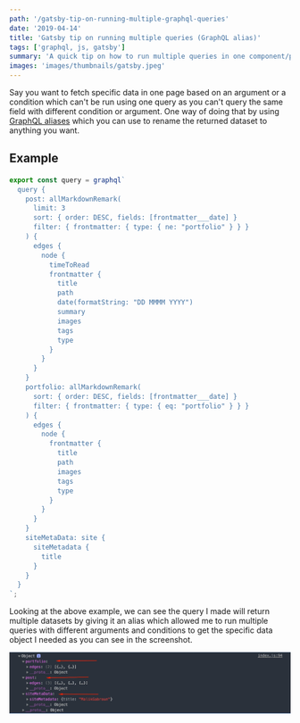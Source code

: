 ```yaml
---
path: '/gatsby-tip-on-running-multiple-graphql-queries'
date: '2019-04-14'
title: 'Gatsby tip on running multiple queries (GraphQL alias)'
tags: ['graphql, js, gatsby']
summary: 'A quick tip on how to run multiple queries in one component/page using graphql aliases'
images: 'images/thumbnails/gatsby.jpeg'
---
```


Say you want to fetch specific data in one page based on an argument or a condition which can't be run using one query as you can't query the same field with different condition or argument. One way of doing that by using [GraphQL aliases](https://graphql.org/learn/queries/#aliases) which you can use to rename the returned dataset to anything you want.

## Example

```javascript
export const query = graphql`
  query {
    post: allMarkdownRemark(
      limit: 3
      sort: { order: DESC, fields: [frontmatter___date] }
      filter: { frontmatter: { type: { ne: "portfolio" } } }
    ) {
      edges {
        node {
          timeToRead
          frontmatter {
            title
            path
            date(formatString: "DD MMMM YYYY")
            summary
            images
            tags
            type
          }
        }
      }
    }
    portfolio: allMarkdownRemark(
      sort: { order: DESC, fields: [frontmatter___date] }
      filter: { frontmatter: { type: { eq: "portfolio" } } }
    ) {
      edges {
        node {
          frontmatter {
            title
            path
            images
            tags
            type
          }
        }
      }
    }
    siteMetaData: site {
      siteMetadata {
        title
      }
    }
  }
`;
```

Looking at the above example, we can see the query I made will return multiple datasets by giving it an alias which allowed me to run multiple queries with different arguments and conditions to get the specific data object I needed as you can see in the screenshot.

![graphql alias](./graphql-alias.jpg)
